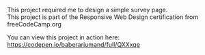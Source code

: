 This project required me to design a simple survey page.<br>
This project is part of the Responsive Web Design certification from freeCodeCamp.org

You can view this project in action here: https://codepen.io/baberarjumand/full/QXXxqe

